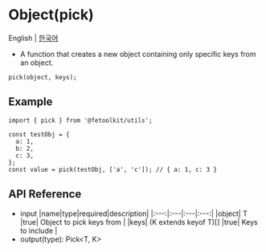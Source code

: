 # Object(pick)

English | [한국어](../ko/object_pick.md)

- A function that creates a new object containing only specific keys from an object.

```tsx
pick(object, keys);
```

## Example

```tsx
import { pick } from '@fetoolkit/utils';

const testObj = {
  a: 1,
  b: 2,
  c: 3,
};
const value = pick(testObj, ['a', 'c']); // { a: 1, c: 3 }
```

## API Reference

- input
  |name|type|required|description|
  |:---:|:---|:---|:---:|
  |object| T |true| Object to pick keys from |
  |keys| (K extends keyof T)[] |true| Keys to include |
- output(type): Pick<T, K>
